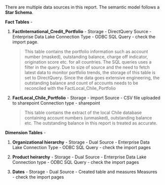 There are multiple data sources in this report. 
The semantic model follows a **Star Schema**. 

**Fact Tables** - 

1. **FactInternational_Credit_Portfolio** -
    Storage - DirectQuery 
    Source - Enterprise Data Lake
    Connection Type - ODBC
    SQL Query - check the import page. 
    > This table contains the portfolio information such as account number (masked), outstanding balance, charge off indicator, origination score etc. for all countries. The SQL queries uses a filter in the query. 
    > Due to size of source and the need to fetch latest data to monitor portfolio trends, the storage of this table is set to DirectQuery. 
    > Since the data goes extensive engineering, the outstanding balance and count of accounts needs to be reconciled with the FactLocal_Chile_Portfolio

2. **FactLocal_Chile_Portfolio** - 
    Storage - import
    Source - CSV file uploaded to sharepoint
    Connection type - sharepoint
    > This table contains the extract of the local Chile database containing account numbers (unmasked), outstanding balance etc.
    > The outstanding balance in this report is treated as accurate. 

**Dimension Tables** -

1. **Organizational hierarchy** -
    Storage - Dual
    Source - Enterprise Data Lake
    Connection Type - ODBC
    SQL Query - check the import pages

2. **Product heirarchy** - 
    Storage - Dual
    Source - Enterprise Data Lake
    Connection type - ODBC
    SQL Query - check the import pages

3. **Dates** - 
    Storage - Dual
    Source - Created table and measures
    Measures - check the import pages


